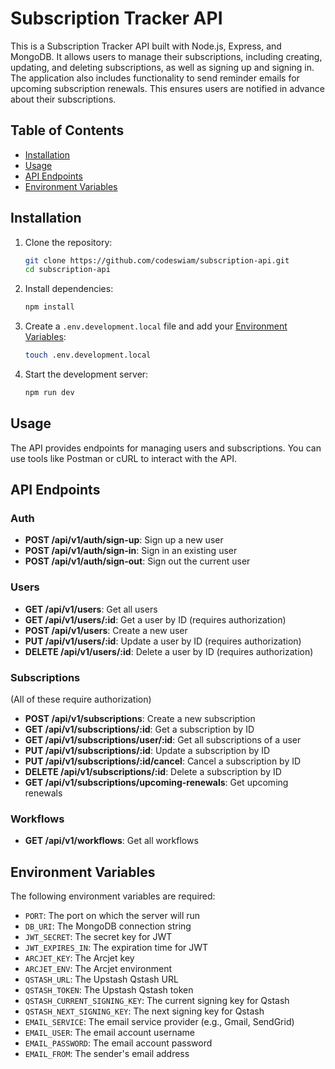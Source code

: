 # Subscription Tracker API

This is a Subscription Tracker API built with Node.js, Express, and MongoDB. It allows users to manage their subscriptions, including creating, updating, and deleting subscriptions, as well as signing up and signing in. The application also includes functionality to send reminder emails for upcoming subscription renewals. This ensures users are notified in advance about their subscriptions.

## Table of Contents

- [Installation](#installation)
- [Usage](#usage)
- [API Endpoints](#api-endpoints)
- [Environment Variables](#environment-variables)

## Installation

1. Clone the repository:
    ```sh
    git clone https://github.com/codeswiam/subscription-api.git
    cd subscription-api
    ```

2. Install dependencies:
    ```sh
    npm install
    ```

3. Create a `.env.development.local` file and add your [Environment Variables](#environment-variables):
    ```sh
    touch .env.development.local
    ```

4. Start the development server:
    ```sh
    npm run dev
    ```

## Usage

The API provides endpoints for managing users and subscriptions. You can use tools like Postman or cURL to interact with the API.

## API Endpoints

### Auth

- **POST /api/v1/auth/sign-up**: Sign up a new user
- **POST /api/v1/auth/sign-in**: Sign in an existing user
- **POST /api/v1/auth/sign-out**: Sign out the current user

### Users

- **GET /api/v1/users**: Get all users
- **GET /api/v1/users/:id**: Get a user by ID (requires authorization)
- **POST /api/v1/users**: Create a new user
- **PUT /api/v1/users/:id**: Update a user by ID (requires authorization)
- **DELETE /api/v1/users/:id**: Delete a user by ID (requires authorization)

### Subscriptions

(All of these require authorization)

- **POST /api/v1/subscriptions**: Create a new subscription 
- **GET /api/v1/subscriptions/:id**: Get a subscription by ID
- **GET /api/v1/subscriptions/user/:id**: Get all subscriptions of a user 
- **PUT /api/v1/subscriptions/:id**: Update a subscription by ID 
- **PUT /api/v1/subscriptions/:id/cancel**: Cancel a subscription by ID
- **DELETE /api/v1/subscriptions/:id**: Delete a subscription by ID
- **GET /api/v1/subscriptions/upcoming-renewals**: Get upcoming renewals

### Workflows

- **GET /api/v1/workflows**: Get all workflows

## Environment Variables

The following environment variables are required:

- `PORT`: The port on which the server will run
- `DB_URI`: The MongoDB connection string
- `JWT_SECRET`: The secret key for JWT
- `JWT_EXPIRES_IN`: The expiration time for JWT
- `ARCJET_KEY`: The Arcjet key
- `ARCJET_ENV`: The Arcjet environment
- `QSTASH_URL`: The Upstash Qstash URL
- `QSTASH_TOKEN`: The Upstash Qstash token
- `QSTASH_CURRENT_SIGNING_KEY`: The current signing key for Qstash
- `QSTASH_NEXT_SIGNING_KEY`: The next signing key for Qstash
- `EMAIL_SERVICE`: The email service provider (e.g., Gmail, SendGrid)
- `EMAIL_USER`: The email account username
- `EMAIL_PASSWORD`: The email account password
- `EMAIL_FROM`: The sender's email address